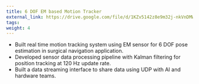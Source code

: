 ```yaml
---
title: 6 DOF EM based Motion Tracker
external_link: https://drive.google.com/file/d/1KZv5142z8e9m32j-nkVnDMWSq6dzEXOI/view?usp=drive_link
tags:
weight: 4
---
```


- Built real time motion tracking system using EM sensor for 6 DOF pose estimation in surgical navigation application.
- Developed sensor data processing pipeline with Kalman filtering for position tracking at 120 Hz update rate.
- Built a data streaming interface to share data using UDP with AI and hardware teams. 
<!--more-->
